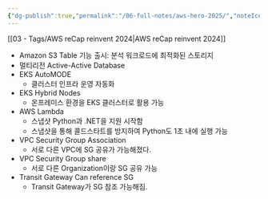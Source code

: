 ```yaml
---
{"dg-publish":true,"permalink":"/06-full-notes/aws-hero-2025/","noteIcon":""}
---
```


[[03 - Tags/AWS reCap reinvent 2024\|AWS reCap reinvent 2024]]
- Amazon S3 Table 기능 출시: 분석 워크로드에 최적화된 스토리지
- 멀티리전 Active-Active Database
- EKS AutoMODE
	- 클러스터 인프라 운영 자동화
- EKS Hybrid Nodes
	- 온프레미스 환경을 EKS 클러스터로 활용 가능
- AWS Lambda
	- 스냅샷 Python과 .NET을 지원 시작함
	- 스냅샷을 통해 콜드스타트를 방지하여 Python도 1초 내에 실행 가능
- VPC Security Group Association
	- 서로 다른 VPC에 SG 공유가 가능해졌다.
- VPC Security Group share
	- 서로 다른 Organization이랑 SG 공유 가능
- Transit Gateway Can reference SG
	- Transit Gateway가 SG 참조 가능해짐.